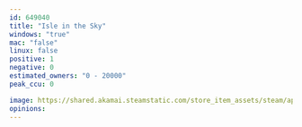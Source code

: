 ```yaml
---
id: 649040
title: "Isle in the Sky"
windows: "true"
mac: "false"
linux: false
positive: 1
negative: 0
estimated_owners: "0 - 20000"
peak_ccu: 0

image: https://shared.akamai.steamstatic.com/store_item_assets/steam/apps/649040/header.jpg?t=1497276843
opinions:
---
```


